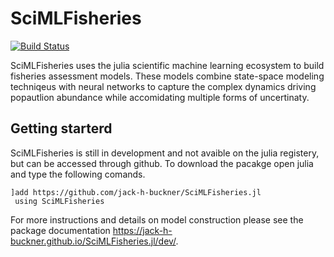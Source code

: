 # SciMLFisheries

[![Build Status](https://github.com/jack-h-buckner/SciMLFisheries.jl/actions/workflows/CI.yml/badge.svg?branch=main)](https://github.com/jack-h-buckner/SciMLFisheries.jl/actions/workflows/CI.yml?query=branch%3Amain)

SciMLFisheries uses the julia scientific machine learning ecosystem to build fisheries assessment models. These models combine state-space modeling techniqeus with neural networks to capture the complex dynamics driving popautlion abundance while accomidating multiple forms of uncertinaty. 

## Getting starterd

SciMLFisheries is still in development and not avaible on the julia registery, but can be accessed through github. To download the pacakge open julia and type the following comands.
```
]add https://github.com/jack-h-buckner/SciMLFisheries.jl
 using SciMLFisheries
```

For more instructions and details on model construction please see the package documentation  https://jack-h-buckner.github.io/SciMLFisheries.jl/dev/.
